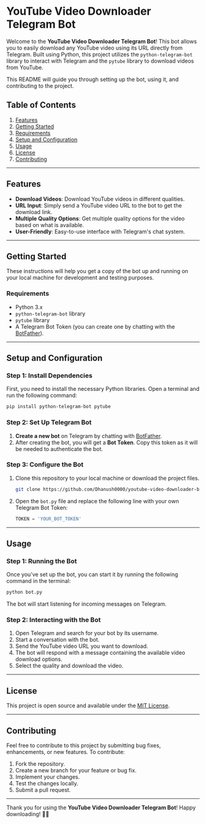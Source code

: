 # YouTube Video Downloader Telegram Bot

Welcome to the **YouTube Video Downloader Telegram Bot**! This bot allows you to easily download any YouTube video using its URL directly from Telegram. Built using Python, this project utilizes the `python-telegram-bot` library to interact with Telegram and the `pytube` library to download videos from YouTube.

This README will guide you through setting up the bot, using it, and contributing to the project.

## Table of Contents

1. [Features](#features)
2. [Getting Started](#getting-started)
3. [Requirements](#requirements)
4. [Setup and Configuration](#setup-and-configuration)
5. [Usage](#usage)
6. [License](#license)
7. [Contributing](#contributing)

---

## Features

- **Download Videos**: Download YouTube videos in different qualities.
- **URL Input**: Simply send a YouTube video URL to the bot to get the download link.
- **Multiple Quality Options**: Get multiple quality options for the video based on what is available.
- **User-Friendly**: Easy-to-use interface with Telegram's chat system.

---

## Getting Started

These instructions will help you get a copy of the bot up and running on your local machine for development and testing purposes.

### Requirements

- Python 3.x
- `python-telegram-bot` library
- `pytube` library
- A Telegram Bot Token (you can create one by chatting with the [BotFather](https://core.telegram.org/bots#botfather)).

---

## Setup and Configuration

### Step 1: Install Dependencies

First, you need to install the necessary Python libraries. Open a terminal and run the following command:

```bash
pip install python-telegram-bot pytube
```

### Step 2: Set Up Telegram Bot

1. **Create a new bot** on Telegram by chatting with [BotFather](https://core.telegram.org/bots#botfather).
2. After creating the bot, you will get a **Bot Token**. Copy this token as it will be needed to authenticate the bot.

### Step 3: Configure the Bot

1. Clone this repository to your local machine or download the project files.
   
   ```bash
   git clone https://github.com/Dhanush0000/youtube-video-downloader-bot.git
   ```

2. Open the `bot.py` file and replace the following line with your own Telegram Bot Token:

   ```python
   TOKEN = 'YOUR_BOT_TOKEN'
   ```

---

## Usage

### Step 1: Running the Bot

Once you’ve set up the bot, you can start it by running the following command in the terminal:

```bash
python bot.py
```

The bot will start listening for incoming messages on Telegram.

### Step 2: Interacting with the Bot

1. Open Telegram and search for your bot by its username.
2. Start a conversation with the bot.
3. Send the YouTube video URL you want to download.
4. The bot will respond with a message containing the available video download options.
5. Select the quality and download the video.

---

## License

This project is open source and available under the [MIT License](LICENSE).

---

## Contributing

Feel free to contribute to this project by submitting bug fixes, enhancements, or new features. To contribute:

1. Fork the repository.
2. Create a new branch for your feature or bug fix.
3. Implement your changes.
4. Test the changes locally.
5. Submit a pull request.

---

Thank you for using the **YouTube Video Downloader Telegram Bot**! Happy downloading! 🎥📲

